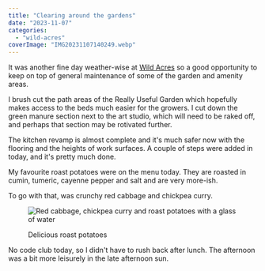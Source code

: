 ```yaml
---
title: "Clearing around the gardens"
date: "2023-11-07"
categories: 
  - "wild-acres"
coverImage: "IMG20231107140249.webp"
---
```


It was another fine day weather-wise at [Wild Acres](https://wildacres.org.uk/) so a good opportunity to keep on top of general maintenance of some of the garden and amenity areas.

I brush cut the path areas of the Really Useful Garden which hopefully makes access to the beds much easier for the growers. I cut down the green manure section next to the art studio, which will need to be raked off, and perhaps that section may be rotivated further.

The kitchen revamp is almost complete and it's much safer now with the flooring and the heights of work surfaces. A couple of steps were added in today, and it's pretty much done.

My favourite roast potatoes were on the menu today. They are roasted in cumin, tumeric, cayenne pepper and salt and are very more-ish.

To go with that, was crunchy red cabbage and chickpea curry.

<figure>

![Red cabbage, chickpea curry and roast potatoes with a glass of water](images/IMG20231107130543-1024x768.webp)

<figcaption>

Delicious roast potatoes

</figcaption>

</figure>

No code club today, so I didn't have to rush back after lunch. The afternoon was a bit more leisurely in the late afternoon sun.
